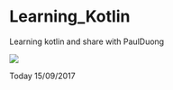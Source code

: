 # Learning_Kotlin
Learning kotlin and share with PaulDuong



<img src="https://imgur.com/E6VvFl5">




Today 15/09/2017 
